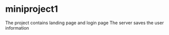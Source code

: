 # miniproject1
The project contains landing page and login page
The server saves the user information
